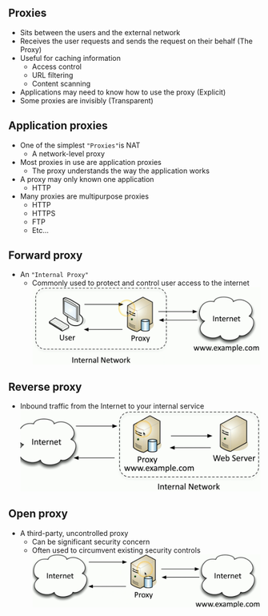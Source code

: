 ## Proxies
- Sits between the users and the external network
- Receives the user requests and sends the request on their behalf (The Proxy)
- Useful for caching information
	- Access control
	- URL filtering
	- Content scanning
- Applications may need to know how to use the proxy (Explicit)
- Some proxies are invisibly (Transparent)
## Application proxies
- One of the simplest `"Proxies"`is NAT
	- A network-level proxy
- Most proxies in use are application proxies
	- The proxy understands the way the application works
- A proxy may only known one application
	- HTTP
- Many proxies are multipurpose proxies
	- HTTP
	- HTTPS
	- FTP
	- Etc...
## Forward proxy
- An `"Internal Proxy"`
	- Commonly used to protect and control user access to the internet
![](../Images/240522-1%205.png)
## Reverse proxy
- Inbound traffic from the Internet to your internal service
![](../Images/240522-1%206.png)
## Open proxy
- A third-party, uncontrolled proxy
	- Can be significant security concern
	- Often used to circumvent existing security controls
![](../Images/240522-1%207.png)

